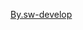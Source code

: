 [By.sw-develop](https://github.com/mash-up-kr/S3A/blob/master/toby-spring/Vol_1_%EC%8A%A4%ED%94%84%EB%A7%81%EC%9D%98_%EC%9D%B4%ED%95%B4%EC%99%80_%EC%9B%90%EB%A6%AC/3%EC%9E%A5_%ED%85%9C%ED%94%8C%EB%A6%BF.md)